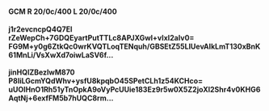 #### GCM R 20/0c/400 L 20/0c/400
**j1r2evcncpQ4Q7El**<br/>**rZeWepCh+7GDQEyartPutTTLc8APJXGwl+vIxI2aIv0=**<br/>**FG9M+y0g6ZtkQc0wrKVQTLoqTENquh/GBSEtZ55LIUevAIkLmT130xBnK61MnLi/VsXwXd7oiwLaSV6f...**<br/><br/>
**jinHQlZBezlwM870**<br/>**P8liLGcmYQdWhv+ysfU8kpqbO45SPetCLh1z54KCHco=**<br/>**uUOIHnO1Rh51yTnOpkA9oVyPcUUie183Ez9r5w0X5Z2joXl2Shr4v0KHG6AqtNj+6exfFM5b7hUQC8rm...**